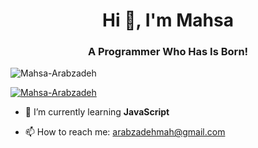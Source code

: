<h1 align="center">Hi 👋, I'm Mahsa </h1>
<h3 align="center">A Programmer Who Has Is Born!</h3>

<p align="left"> <img src="https://komarev.com/ghpvc/?username=Mahsa-Arabzadeh
&label=Profile%20views&color=0e75b6&style=flat" alt="Mahsa-Arabzadeh
" /> </p>

<p align="left"> <a href="https://github.com/ryo-ma/github-profile-trophy"><img src="https://github-profile-trophy.vercel.app/?username=Mahsa-Arabzadeh
" alt="Mahsa-Arabzadeh
" /></a> </p>

- 🌱 I’m currently learning **JavaScript**

- 📫 How to reach me: arabzadehmah@gmail.com

